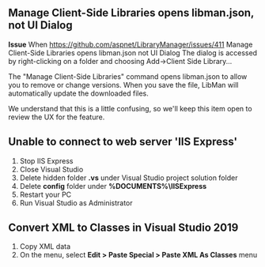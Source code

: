 ## Manage Client-Side Libraries opens libman.json, not UI Dialog
__Issue__ 
When 
https://github.com/aspnet/LibraryManager/issues/411
Manage Client-Side Libraries opens libman.json not UI Dialog
The dialog is accessed by right-clicking on a folder and choosing Add->Client Side Library...

The "Manage Client-Side Libraries" command opens libman.json to allow you to remove or change versions. When you save the file, LibMan will automatically update the downloaded files.

We understand that this is a little confusing, so we'll keep this item open to review the UX for the feature.

## Unable to connect to web server 'IIS Express'
1. Stop IIS Express
2. Close Visual Studio
3. Delete hidden folder __.vs__ under Visual Studio project solution folder
4. Delete __config__ folder under __%DOCUMENTS%\IISExpress__
5. Restart your PC
5. Run Visual Studio as Administrator

## Convert XML to Classes in Visual Studio 2019
1. Copy XML data
2. On the menu, select __Edit > Paste Special > Paste XML As Classes__ menu